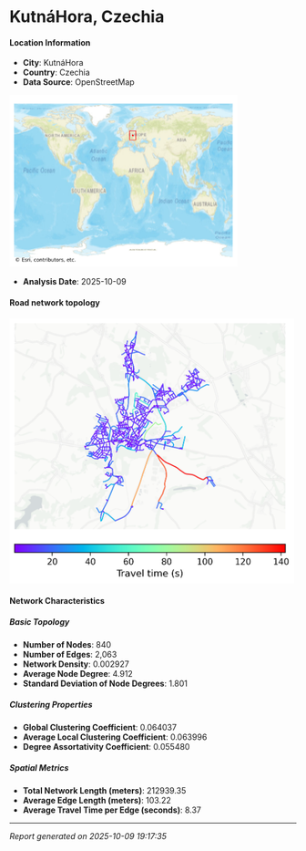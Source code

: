 # KutnáHora, Czechia

#### Location Information

- **City**: KutnáHora
- **Country**: Czechia
- **Data Source**: OpenStreetMap
<img src="KutnáHora_location.png" alt="KutnáHora Location Map" width="400" />

- **Analysis Date**: 2025-10-09

#### Road network topology

<img src="KutnáHora_network_map.png" alt="KutnáHora Road Network Map" width="500"/>

#### Network Characteristics

##### Basic Topology

- **Number of Nodes**: 840
- **Number of Edges**: 2,063
- **Network Density**: 0.002927
- **Average Node Degree**: 4.912
- **Standard Deviation of Node Degrees**: 1.801

##### Clustering Properties

- **Global Clustering Coefficient**: 0.064037
- **Average Local Clustering Coefficient**: 0.063996
- **Degree Assortativity Coefficient**: 0.055480

##### Spatial Metrics

- **Total Network Length (meters)**: 212939.35
- **Average Edge Length (meters)**: 103.22
- **Average Travel Time per Edge (seconds)**: 8.37

---
*Report generated on 2025-10-09 19:17:35*
